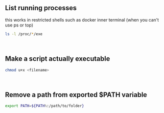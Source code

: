 
## List running processes
this works in restricted shells such as docker inner terminal (when you can't use ps or top)
```bash
ls -l /proc/*/exe
```

&nbsp;
## Make a script actually executable
```bash
chmod u+x <filename>
```

&nbsp;
## Remove a path from exported \$PATH variable
```bash
export PATH=${PATH%:/path/to/folder}
```
